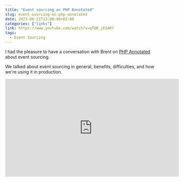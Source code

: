 ```yaml
---
title: "Event sourcing on PHP Annotated"
slug: event-sourcing-on-php-annotated
date: 2023-06-21T13:00:00+02:00
categories: ["links"]
link: https://www.youtube.com/watch?v=qTUB_jESAKY
tags:
  - Event Sourcing
---
```


I had the pleasure to have a conversation with Brent on [PHP Annotated](https://www.youtube.com/@phpannotated) about event sourcing.

We talked about event sourcing in general, benefits, difficulties, and how we're using it in production.

<iframe width="560" height="315" src="https://www.youtube.com/embed/qTUB_jESAKY" title="YouTube video player" frameborder="0" allow="accelerometer; autoplay; clipboard-write; encrypted-media; gyroscope; picture-in-picture; web-share" allowfullscreen></iframe>
